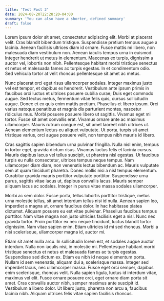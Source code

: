 ```yaml
---
title: 'Test Post 2'
date: 2024-08-20T22:28:20-04:00
summary: 'You can also have a shorter, defined summary'
draft: false
---
```


Lorem ipsum dolor sit amet, consectetur adipiscing elit. Morbi at placerat velit. Cras blandit bibendum tristique. Suspendisse pretium tempus augue a lacinia. Aenean facilisis ultrices diam id ornare. Fusce mattis mi libero, non malesuada diam vestibulum non. Aenean iaculis tempus urna in euismod. Integer hendrerit ut metus in elementum. Maecenas ex turpis, dignissim a auctor vel, lobortis non nibh. Pellentesque habitant morbi tristique senectus et netus et malesuada fames ac turpis egestas. In et condimentum odio. Sed vehicula tortor at velit rhoncus pellentesque sit amet ac metus.

Nunc placerat orci eget risus ullamcorper sodales. Integer maximus justo vel est tempor, et dapibus ex hendrerit. Vestibulum ante ipsum primis in faucibus orci luctus et ultrices posuere cubilia curae; Duis eget commodo augue. Sed lectus metus, fermentum vitae felis quis, cursus sollicitudin augue. Donec et ex quis enim mattis pretium. Phasellus et libero ipsum. Orci varius natoque penatibus et magnis dis parturient montes, nascetur ridiculus mus. Morbi posuere posuere libero ut sagittis. Vivamus eget mi tortor. Fusce sit amet convallis erat. Vivamus ornare ante ac maximus ullamcorper. Mauris rutrum congue est, sit amet laoreet nibh ultrices ut. Aenean elementum lectus eu aliquet vulputate. Ut porta, turpis sit amet tristique varius, orci augue posuere velit, non tempus nibh mauris id libero.

Cras sagittis sapien bibendum urna pulvinar fringilla. Nulla nisl enim, tempus in tortor eget, gravida dictum risus. Vivamus luctus felis et lacinia cursus. Mauris dapibus lacus vel tellus suscipit, ut pharetra nisl egestas. Ut faucibus turpis eu nulla consectetur, ultrices tempus neque tempus. Nam ullamcorper diam diam, non venenatis lectus bibendum ac. Mauris vulputate sem at quam tincidunt pharetra. Donec mollis nisi a nisl tempus elementum. Curabitur gravida mauris porttitor vulputate porttitor. Suspendisse urna purus, sagittis vitae lacus ut, dapibus convallis lacus. Mauris semper aliquam lacus ac sodales. Integer in purus vitae massa sodales ullamcorper.

Morbi ac sem dolor. Fusce porta, tellus lobortis porttitor tristique, metus urna molestie tellus, sit amet interdum tellus nisi id nulla. Aenean sapien leo, imperdiet a magna ut, ornare faucibus dolor. In hac habitasse platea dictumst. Aliquam posuere eu est vitae pulvinar. Phasellus faucibus tempus porttitor. Nam vitae magna non justo ultricies facilisis eget a nisl. Nunc nec gravida tortor. Proin porttitor ex nec neque tincidunt, luctus blandit tortor dignissim. Nam vitae sapien enim. Etiam ultricies id mi sed rhoncus. Morbi a nisi scelerisque, ullamcorper magna id, auctor mi.

Etiam sit amet nulla arcu. In sollicitudin lorem est, et sodales augue auctor interdum. Nulla non iaculis nisi, in molestie mi. Pellentesque habitant morbi tristique senectus et netus et malesuada fames ac turpis egestas. Suspendisse sed dictum ex. Etiam eu nibh id neque elementum porta. Nullam id sem venenatis, aliquam dui a, scelerisque massa. Integer sed imperdiet lacus, nec ullamcorper massa. Fusce eget orci semper, dapibus enim scelerisque, rhoncus velit. Nulla sapien ligula, luctus id interdum vitae, maximus vel elit. Fusce ornare posuere orci, eget ornare diam porta sit amet. Cras convallis auctor nibh, semper maximus ante suscipit id. Vestibulum a libero dolor. Ut libero justo, pharetra non arcu a, faucibus lacinia nibh. Aliquam ultrices felis vitae sapien facilisis rhoncus. 